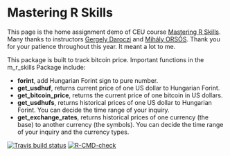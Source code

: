 # Mastering R Skills 

This page is the home assignment demo of CEU course [Mastering R Skills](https://courses.ceu.edu/courses/2020-2021/mastering-r-skills). Many thanks to instructors [Gergely Daroczi](https://www.linkedin.com/in/daroczig/) and [Mihály ORSÓS](https://www.linkedin.com/in/orsosmihaly/). Thank you for your patience throughout this year. It meant a lot to me.

This package is built to track bitcoin price. Important functions in the m_r_skills Package include:

* __forint__, add Hungarian Forint sign to pure number.
* __get_usdhuf__, returns current price of one US dollar to Hungarian Forint.  
* __get_bitcoin_price__, returns the current price of one bitcoin in US dollars.
* __get_usdhufs__, returns historical prices of one US dollar to Hungarian Forint. You can decide the time range of your inquiry.
* __get_exchange_rates__, returns historical prices of one currency (the base) to another currency (the symbols). You can decide the time range of your inquiry and the currency types.


<!-- badges: start -->
[![Travis build status](https://travis-ci.com/Deborah-Jia/m_r_skills.svg?branch=forint_test)](https://travis-ci.com/Deborah-Jia/m_r_skills)
[![R-CMD-check](https://github.com/Deborah-Jia/m_r_skills/workflows/R-CMD-check/badge.svg)](https://github.com/Deborah-Jia/m_r_skills/actions)
<!-- badges: end -->

